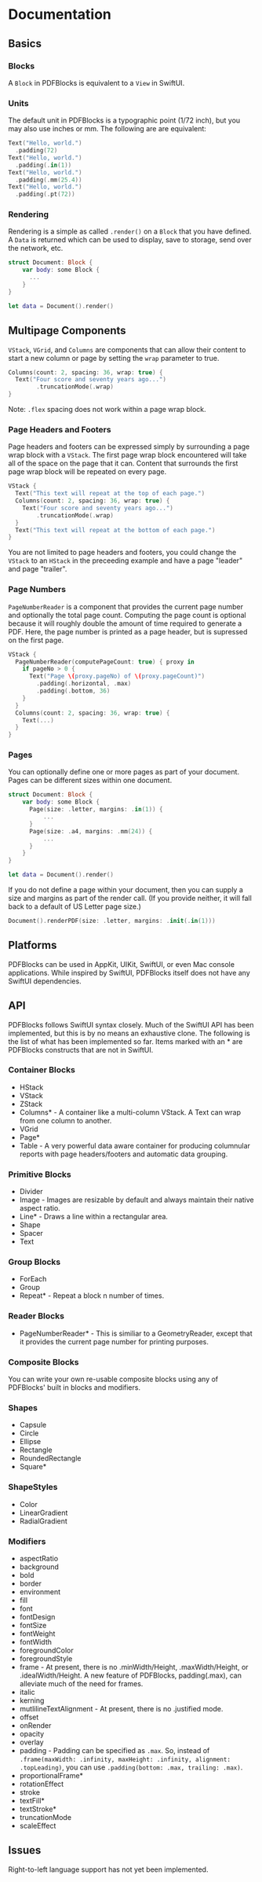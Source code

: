 # Documentation

## Basics

### Blocks
A `Block` in PDFBlocks is equivalent to a `View` in SwiftUI.

### Units
The default unit in PDFBlocks is a typographic point (1/72 inch), but you may also use inches or mm. The following are are equivalent:
```swift
Text("Hello, world.")
  .padding(72)
Text("Hello, world.")
  .padding(.in(1))
Text("Hello, world.")
  .padding(.mm(25.4))
Text("Hello, world.")
  .padding(.pt(72))
```

### Rendering
Rendering is a simple as called `.render()` on a `Block` that you have defined. A `Data` is returned which 
can be used to display, save to storage, send over the network, etc.
```swift
struct Document: Block {
    var body: some Block {
      ...
    }
}

let data = Document().render()
```

## Multipage Components 
`VStack`, `VGrid`, and `Columns` are components that can allow their content to start a new column or page by setting the `wrap` parameter to true.

```swift
Columns(count: 2, spacing: 36, wrap: true) {
  Text("Four score and seventy years ago...")
        .truncationMode(.wrap)
}
```
Note: `.flex` spacing does not work within a page wrap block. 

### Page Headers and Footers
Page headers and footers can be expressed simply by surrounding a page wrap block with a `VStack`. The first page wrap block encountered will take all of the space on the page that it can. Content that surrounds the first page wrap block will be repeated on every page. 
```swift
VStack {
  Text("This text will repeat at the top of each page.")
  Columns(count: 2, spacing: 36, wrap: true) {
    Text("Four score and seventy years ago...")
        .truncationMode(.wrap)
  }
  Text("This text will repeat at the bottom of each page.")
}
```
You are not limited to page headers and footers, you could change the `VStack` to an `HStack` in the preceeding example and have a page "leader" and page "trailer". 
### Page Numbers
`PageNumberReader` is a component that provides the current page number and optionally the total page count. Computing the page count is optional because it will roughly double the amount of time required to generate a PDF. Here, the page number is printed as a page header, but is supressed on the first page.

```swift
VStack {
  PageNumberReader(computePageCount: true) { proxy in
    if pageNo > 0 {
      Text("Page \(proxy.pageNo) of \(proxy.pageCount)")
        .padding(.horizontal, .max)
        .padding(.bottom, 36)
    }
  }
  Columns(count: 2, spacing: 36, wrap: true) {
    Text(...)
  }
}
```

### Pages
You can optionally define one or more pages as part of your document. Pages can be different sizes within one document.
```swift
struct Document: Block {
    var body: some Block {
      Page(size: .letter, margins: .in(1)) {
          ...
      }
      Page(size: .a4, margins: .mm(24)) {
          ...
      }
    }
}

let data = Document().render()
```
If you do not define a page within your document, then you can supply a size and margins as part of the render call. (If you
provide neither, it will fall back to a default of US Letter page size.)

```swift
Document().renderPDF(size: .letter, margins: .init(.in(1)))
```

## Platforms
PDFBlocks can be used in AppKit, UIKit, SwiftUI, or even Mac console applications. While inspired by SwiftUI, PDFBlocks itself does not have any SwiftUI dependencies.

## API
PDFBlocks follows SwiftUI syntax closely. Much of the SwiftUI API has been implemented, but this is by no means
an exhaustive clone. The following is the list of what has been implemented so far. Items marked with an * are
PDFBlocks constructs that are not in SwiftUI.


### Container Blocks
* HStack
* VStack
* ZStack
* Columns* - A container like a multi-column VStack. A Text can wrap from one column to another.
* VGrid
* Page* 
* Table - A very powerful data aware container for producing columnular reports with page headers/footers and automatic data grouping.

### Primitive Blocks
* Divider
* Image - Images are resizable by default and always maintain their native aspect ratio.
* Line* - Draws a line within a rectangular area.
* Shape
* Spacer
* Text

### Group Blocks
* ForEach
* Group
* Repeat* - Repeat a block n number of times.

### Reader Blocks
* PageNumberReader* - This is similiar to a GeometryReader, except that it provides the current page number for printing purposes.

### Composite Blocks
You can write your own re-usable composite blocks using any of PDFBlocks' built in blocks and modifiers.

### Shapes
* Capsule
* Circle
* Ellipse
* Rectangle
* RoundedRectangle
* Square*

### ShapeStyles
* Color
* LinearGradient
* RadialGradient

### Modifiers
* aspectRatio
* background
* bold
* border
* environment
* fill
* font
* fontDesign
* fontSize
* fontWeight
* fontWidth
* foregroundColor
* foregroundStyle
* frame - At present, there is no .minWidth/Height, .maxWidth/Height, or .idealWidth/Height. A new feature of PDFBlocks, padding(.max), can alleviate much of the need for frames. 
* italic
* kerning
* mutlilineTextAlignment - At present, there is no .justified mode.
* offset
* onRender
* opacity
* overlay
* padding - Padding can be specified as `.max`. So, instead of `.frame(maxWidth: .infinity, maxHeight: .infinity, alignment: .topLeading)`, you can use         `.padding(bottom: .max, trailing: .max)`.
* proportionalFrame*
* rotationEffect
* stroke
* textFill* 
* textStroke*
* truncationMode
* scaleEffect

## Issues
Right-to-left language support has not yet been implemented.
